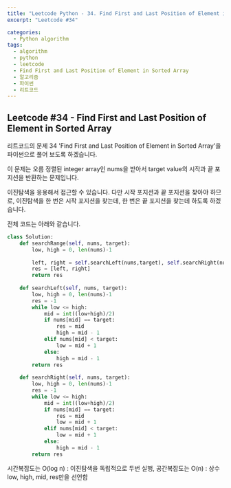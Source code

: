 ```yaml
---
title: "Leetcode Python - 34. Find First and Last Position of Element in Sorted Array"
excerpt: "Leetcode #34"

categories:
  - Python algorithm
tags:
  - algorithm
  - python
  - leetcode
  - Find First and Last Position of Element in Sorted Array
  - 알고리즘
  - 파이썬
  - 리트코드
---
```


## Leetcode #34 - Find First and Last Position of Element in Sorted Array
리트코드의 문제 34 'Find First and Last Position of Element in Sorted Array'을 파이썬으로 풀어 보도록 하겠습니다. 

이 문제는 오름 정렬된 integer array인 nums을 받아서 target value의 시작과 끝 포지션을 반환하는 문제입니다.

이진탐색을 응용해서 접근할 수 있습니다.
다만 시작 포지션과 끝 포지션을 찾아야 하므로, 이진탐색을 한 번은 시작 포지션을 찾는데, 한 번은 끝 포지션을 찾는데 하도록 하겠습니다.

전체 코드는 아래와 같습니다.
```python
class Solution:
    def searchRange(self, nums, target):
        low, high = 0, len(nums)-1
        
        left, right = self.searchLeft(nums,target), self.searchRight(nums,target)
        res = [left, right]
        return res
    
    def searchLeft(self, nums, target):
        low, high = 0, len(nums)-1
        res = -1
        while low <= high:
            mid = int((low+high)/2)
            if nums[mid] == target:
                res = mid
                high = mid - 1
            elif nums[mid] < target:
                low = mid + 1
            else:
                high = mid - 1
        return res
    
    def searchRight(self, nums, target):
        low, high = 0, len(nums)-1
        res = -1
        while low <= high:
            mid = int((low+high)/2)
            if nums[mid] == target:
                res = mid
                low = mid + 1
            elif nums[mid] < target:
                low = mid + 1
            else:
                high = mid - 1
        return res
```

시간복잡도는 O(log n) : 이진탐색을 독립적으로 두번 실행,
공간복잡도는 O(n) : 상수 low, high, mid, res만을 선언함